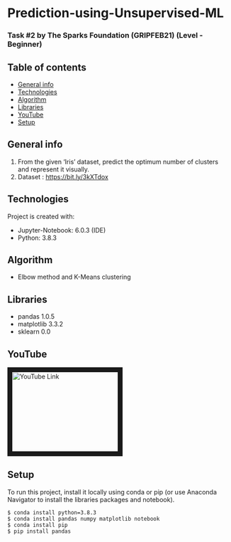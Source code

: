 # Prediction-using-Unsupervised-ML
### Task #2 by The Sparks Foundation (GRIPFEB21) (Level - Beginner)

## Table of contents
* [General info](#general-info)
* [Technologies](#technologies)
* [Algorithm](#algorithm)
* [Libraries](#libraries)
* [YouTube](#youtube)
* [Setup](#setup)

## General info
1. From the given ‘Iris’ dataset, predict the optimum number of clusters and represent it visually. 
2. Dataset : https://bit.ly/3kXTdox
	
## Technologies
Project is created with:
* Jupyter-Notebook: 6.0.3 (IDE) 
* Python: 3.8.3

## Algorithm
* Elbow method and K-Means clustering 

## Libraries
* pandas 1.0.5
* matplotlib 3.3.2
* sklearn 0.0 
  
## YouTube
<a href="" target="_blank">
<img src=" " alt="YouTube Link" width="240" height="180" border="10"/></a>

## Setup
To run this project, install it locally using conda or pip (or use Anaconda Navigator to install the libraries packages and notebook).

```
$ conda install python=3.8.3
$ conda install pandas numpy matplotlib notebook
$ conda install pip
$ pip install pandas
